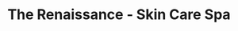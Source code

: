 ---
title: "The Renaissance - Skin Care Spa"
url: /bel-air/the-renaissance-skin-care-spa/
shop: beauty
---